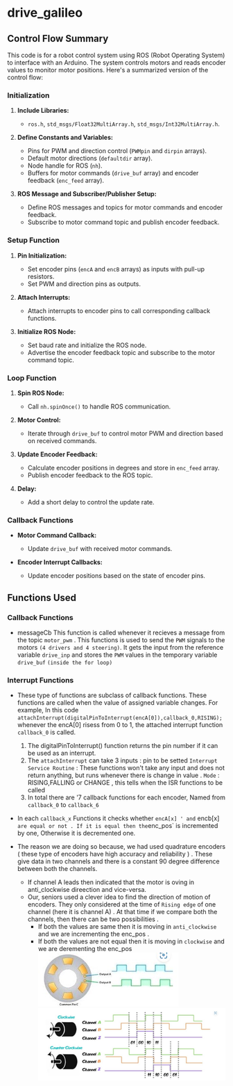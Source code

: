 # drive_galileo

## Control Flow Summary

This code is for a robot control system using ROS (Robot Operating System) to interface with an Arduino. The system controls motors and reads encoder values to monitor motor positions. Here's a summarized version of the control flow:

### Initialization
1. **Include Libraries:**
   - `ros.h`, `std_msgs/Float32MultiArray.h`, `std_msgs/Int32MultiArray.h`.

2. **Define Constants and Variables:**
   - Pins for PWM and direction control (`PWMpin` and `dirpin` arrays).
   - Default motor directions (`defaultdir` array).
   - Node handle for ROS (`nh`).
   - Buffers for motor commands (`drive_buf` array) and encoder feedback (`enc_feed` array).

3. **ROS Message and Subscriber/Publisher Setup:**
   - Define ROS messages and topics for motor commands and encoder feedback.
   - Subscribe to motor command topic and publish encoder feedback.

### Setup Function
1. **Pin Initialization:**
   - Set encoder pins (`encA` and `encB` arrays) as inputs with pull-up resistors.
   - Set PWM and direction pins as outputs.

2. **Attach Interrupts:**
   - Attach interrupts to encoder pins to call corresponding callback functions.

3. **Initialize ROS Node:**
   - Set baud rate and initialize the ROS node.
   - Advertise the encoder feedback topic and subscribe to the motor command topic.

### Loop Function
1. **Spin ROS Node:**
   - Call `nh.spinOnce()` to handle ROS communication.

2. **Motor Control:**
   - Iterate through `drive_buf` to control motor PWM and direction based on received commands.

3. **Update Encoder Feedback:**
   - Calculate encoder positions in degrees and store in `enc_feed` array.
   - Publish encoder feedback to the ROS topic.

4. **Delay:**
   - Add a short delay to control the update rate.

### Callback Functions
- **Motor Command Callback:**
  - Update `drive_buf` with received motor commands.

- **Encoder Interrupt Callbacks:**
  - Update encoder positions based on the state of encoder pins.


## Functions Used
### Callback Functions 
* messageCb
  This function is called whenever it recieves a message from the topic ` motor_pwm ` . This functions is used to send the ` PWM ` signals to the motors ` (4 drivers and 4 steering) `. It gets the input from the reference variable ` drive_inp ` and stores the ` PWM ` values in the temporary variable ` drive_buf ` ` (inside the for loop) `
### Interrupt Functions

  * These type of functions are subclass of callback functions. These functions are called when the value of assigned variable changes. For example, In this code ` attachInterrupt(digitalPinToInterrupt(encA[0]),callback_0,RISING); ` whenever the encA[0] risess from 0 to 1, the attached interrupt function ` callback_0 ` is called.
    
      1. The digitalPinToInterrupt() function  returns the pin number if it can be used as an interrupt.
      2. The ` attachInterrupt ` can take 3 inputs : pin to be setted
                                               ` Interrupt Service Routine ` : These functions won't take any input and does not return anything, but runs whenever there is change in value .
                                               ` Mode ` : RISING,FALLING or CHANGE , this tells when the ISR functions to be called
      3. In total there are '7 callback functions for each encoder, Named from ` callback_0 ` to ` callback_6 `
 
   * In each ` callback_x ` Functions it checks whether ` encA[x] ' and ` encb[x] ` are equal or not . If it is equal then the `enc_pos` is incremented by one, Otherwise it is decremented one.
   * The reason we are doing so because, we had used quadrature encoders ( these type of encoders have high accuracy and reliability ) . These give data in two channels and there is a constant 90 degree difference between both the channels.
     * If channel A leads then indicated that the motor is oving in anti_clockwise direection and vice-versa.
     * Our, seniors used a clever idea to find the direction of motion of encoders. They only considered at the time of ` Rising edge ` of one channel (here it is channel A) . At that time if we compare both the channels, then there can be two possibilities .
       *  If both the values are same then it is moving in ` anti_clockwise ` and we are incrementing the enc_pos .
       *  If both the values are not equal then it is moving in ` clockwise ` and we are derementing the enc_pos
![Diagram](Qudrature_encoders.jpg)
![Channels](Channels.jpg)

